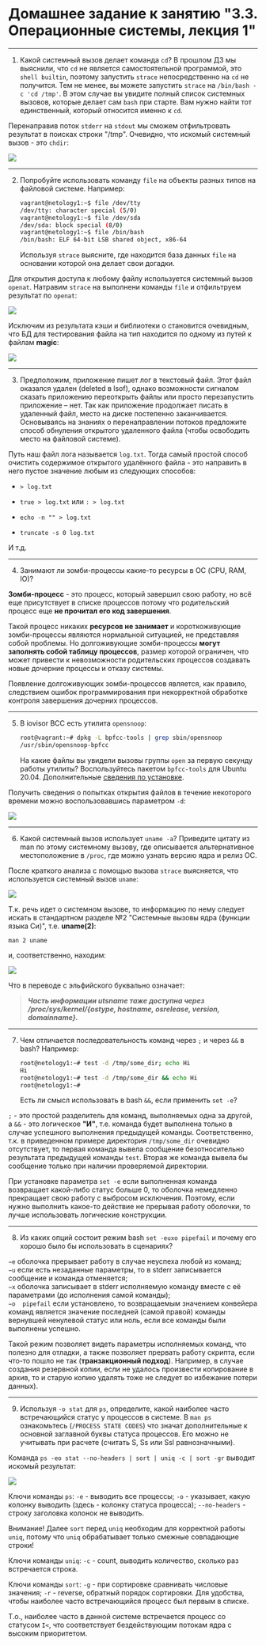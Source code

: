 # Домашнее задание к занятию "3.3. Операционные системы, лекция 1"

---
1. Какой системный вызов делает команда `cd`? В прошлом ДЗ мы выяснили, что `cd` не является самостоятельной  программой, это `shell builtin`, поэтому запустить `strace` непосредственно на `cd` не получится. Тем не менее, вы можете запустить `strace` на `/bin/bash -c 'cd /tmp'`. В этом случае вы увидите полный список системных вызовов, которые делает сам `bash` при старте. Вам нужно найти тот единственный, который относится именно к `cd`.

Перенаправив поток `stderr` на `stdout` мы сможем отфильтровать результат в поисках строки "/tmp". Очевидно, что искомый системный вызов - это `chdir`:

![](straceGrepTmp.png)


---
2. Попробуйте использовать команду `file` на объекты разных типов на файловой системе. Например:
    ```bash
    vagrant@netology1:~$ file /dev/tty
    /dev/tty: character special (5/0)
    vagrant@netology1:~$ file /dev/sda
    /dev/sda: block special (8/0)
    vagrant@netology1:~$ file /bin/bash
    /bin/bash: ELF 64-bit LSB shared object, x86-64
    ```
    Используя `strace` выясните, где находится база данных `file` на основании которой она делает свои догадки.

Для открытия доступа к любому файлу используется системный вызов `openat`. Натравим `strace` на выполнени команды `file` и отфильтруем результат по `openat`:

![](straceGrepFile.png)

Исключим из результата кэши и библиотеки о становится очевидным, что БД для тестирования файла на тип находится по одному из путей к файлам **magic**:

![](straceGrepFileNotLib.png)

---
3. Предположим, приложение пишет лог в текстовый файл. Этот файл оказался удален (deleted в lsof), однако возможности сигналом сказать приложению переоткрыть файлы или просто перезапустить приложение – нет. Так как приложение продолжает писать в удаленный файл, место на диске постепенно заканчивается. Основываясь на знаниях о перенаправлении потоков предложите способ обнуления открытого удаленного файла (чтобы освободить место на файловой системе).

Путь наш файл лога называется `log.txt`. Тогда самый простой способ очистить содержимое открытого удалённого файла - это направить в него пустое значение любым из следующих способов:

- `> log.txt`

- `true > log.txt` или  `: > log.txt`

- `echo -n "" > log.txt`

- `truncate -s 0 log.txt`

И т.д.

---
4. Занимают ли зомби-процессы какие-то ресурсы в ОС (CPU, RAM, IO)?

**Зомби-процесс** - это процесс, который завершил свою работу, но всё еще присутствует в списке процессов потому что родительский процесс еще **не прочитал его код завершения**.

Такой процесс никаких **ресурсов не занимает** и короткоживующие зомби-процессы являются нормальной ситуацией, не представляя собой проблемы. Но долгоживующие зомби-процессы **могут заполнять собой таблицу процессов**, размер которой ограничен, что может привести к невозможности родительских процессов создавать новые дочерние процессы и отказу системы.

Появление долгоживующих зомби-процессов является, как правило, следствием ошибок программирования при некорректной обработке контроля завершения дочерних процессов.

---
5. В iovisor BCC есть утилита `opensnoop`:
    ```bash
    root@vagrant:~# dpkg -L bpfcc-tools | grep sbin/opensnoop
    /usr/sbin/opensnoop-bpfcc
    ```
    На какие файлы вы увидели вызовы группы `open` за первую секунду работы утилиты? Воспользуйтесь пакетом `bpfcc-tools` для Ubuntu 20.04. Дополнительные [сведения по установке](https://github.com/iovisor/bcc/blob/master/INSTALL.md).

Получить сведения о попытках открытия файлов в течение некоторого времени можно воспользовавшись параметром `-d`:

![](opensnoop.png)

---
6. Какой системный вызов использует `uname -a`? Приведите цитату из man по этому системному вызову, где описывается альтернативное местоположение в `/proc`, где можно узнать версию ядра и релиз ОС.

После краткого анализа с помощью вызова `strace` выясняется, что используется системный вызов `uname`:

![](uname2.png)

Т.к. речь идет о системном вызове, то информацию по нему следует искать в стандартном разделе №2 "Системные вызовы ядра (функции языка Си)", т.е. **uname(2)**:

`man 2 uname`

и, соответственно, находим:

![](uname2man.png)

Что в переводе с эльфийского буквально означает:


> _**Часть информации utsname таже доступна через /proc/sys/kernel/{ostype, hostname, osrelease,  version, domainname}.**_


---
7. Чем отличается последовательность команд через `;` и через `&&` в bash? Например:
    ```bash
    root@netology1:~# test -d /tmp/some_dir; echo Hi
    Hi
    root@netology1:~# test -d /tmp/some_dir && echo Hi
    root@netology1:~#
    ```
    Есть ли смысл использовать в bash `&&`, если применить `set -e`?

`;` - это простой разделитель для команд, выполняемых одна за другой, а `&&` - это логическое **"И"**, т.е. команда будет выполнена только в случае успешного выполнения предыдущей команды. Соответственно, т.к. в приведенном примере директория `/tmp/some_dir` очевидно отсутствует, то первая команда вывела сообщение безотносительно результата предыдущей команды `test`. Вторая же команда вывела бы сообщение только при наличии проверяемой директории.  

При установке параметра `set -e` если выполненная команда возвращает какой-либо статус больше 0, то оболочка немедленно прекращает свою работу с выбросом исключения. Поэтому, если нужно выполнить какое-то действие не прерывая работу оболочки, то лучше использовать логические конструкции.

---
8. Из каких опций состоит режим bash `set -euxo pipefail` и почему его хорошо было бы использовать в сценариях?

`−e`  оболочка прерывает работу в случае неуспеха любой из команд;<br/>
`−u`  если есть незаданные параметры, то в stderr записывается сообщение и команда отменяется;<br/>
`−x`  оболочка записывает в stderr исполняемую команду вместе с её параметрами (до исполнения самой команды);<br/>
`−o  pipefail` если установлено, то возвращаемым значением конвейера команд является значение последней (самой правой) команды вернувшей ненулевой статус или ноль, если все команды были выполнены успешно.   


Такой режим позволяет видеть параметры исполняемых команд, что полезно для отладки, а также позволяет прервать работу скрипта, если что-то пошло не так (**транзакционный подход**). Например, в случае создания резервной копии, если не удалось произвести копирование в архив, то и старую копию удалять тоже не следует во избежание потери данных).  

---
9. Используя `-o stat` для `ps`, определите, какой наиболее часто встречающийся статус у процессов в системе. В `man ps` ознакомьтесь (`/PROCESS STATE CODES`) что значат дополнительные к основной заглавной буквы статуса процессов. Его можно не учитывать при расчете (считать S, Ss или Ssl равнозначными).

Команда `ps -eo stat --no-headers | sort | uniq -c | sort -gr` выводит искомый результат:

![](psSortStat.png)

Ключи команды `ps`:
`-e` - выводить все процессы;
`-o` - указывает, какую колонку выводить (здесь - колонку статуса процесса);
`--no-headers` - строку заголовка колонок не выводить.

Внимание! Далее `sort` перед `uniq` необходим для корректной работы `uniq`, потому что `uniq` обрабатывает только смежные совпадающие строки!

Ключи команды `uniq`:
`-c` - count, выводить количество, сколько раз встречается строка.

Ключи команды `sort`:
`-g` - при сортировке сравнивать числовые значения;
`-r` - reverse, обратный порядок сортировки. Для удобства, чтобы наиболее часто встречающийся процесс был первым в списке.

Т.о., наиболее часто в данной системе встречается процесс со статусом `I<`, что соответствует бездействующим потокам ядра с высоким приоритетом.

